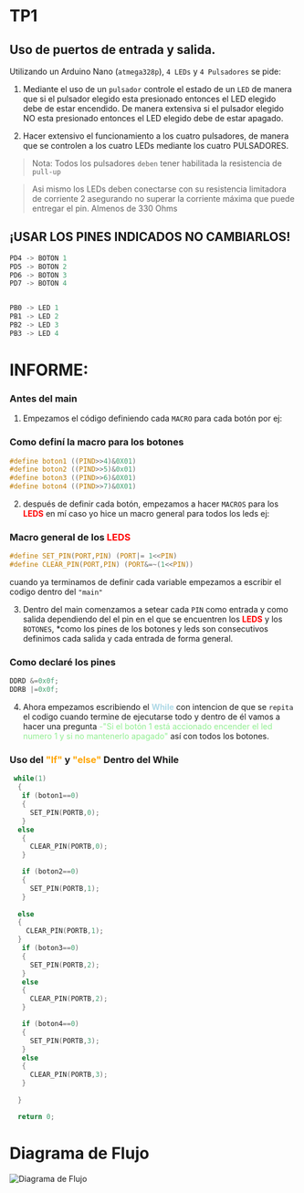 # TP1

## Uso de puertos de entrada y salida. 

Utilizando un Arduino Nano (`atmega328p`), `4 LEDs` y `4 Pulsadores` se pide:

1. Mediante el uso de un `pulsador` controle el estado de un `LED` de manera que si el pulsador elegido esta presionado entonces el LED elegido debe de estar encendido. De manera extensiva si el pulsador elegido NO esta presionado entonces el LED elegido debe de estar apagado. 

2.  Hacer extensivo el funcionamiento a los cuatro pulsadores, de manera que se controlen a los cuatro LEDs mediante los cuatro PULSADORES. 

> Nota: Todos los pulsadores `deben` tener habilitada la resistencia de `pull-up`

> Asi mismo los LEDs deben conectarse con su resistencia limitadora de corriente 2 asegurando no superar la corriente máxima que puede entregar el pin. Almenos de 330 Ohms


## ¡USAR LOS PINES INDICADOS NO CAMBIARLOS!

``` C
PD4 -> BOTON 1 
PD5 -> BOTON 2 
PD6 -> BOTON 3 
PD7 -> BOTON 4


PB0 -> LED 1 
PB1 -> LED 2 
PB2 -> LED 3 
PB3 -> LED 4
```


# INFORME:
### Antes del main
1. Empezamos el código definiendo cada `MACRO` para cada botón por ej: 
### Como definí la macro para los botones 
``` C
#define boton1 ((PIND>>4)&0X01)
#define boton2 ((PIND>>5)&0x01)
#define boton3 ((PIND>>6)&0X01)
#define boton4 ((PIND>>7)&0X01)
```  
2. después de definir cada botón, empezamos a hacer `MACROS` para los **<span style="color:red">LEDS</span>** en mí caso yo hice un macro general para todos los leds ej:
### Macro general de los **<span style="color:red">LEDS</span>**
``` C
#define SET_PIN(PORT,PIN) (PORT|= 1<<PIN)
#define CLEAR_PIN(PORT,PIN) (PORT&=~(1<<PIN))
 ```
 cuando ya terminamos de definir cada variable empezamos a escribir el codigo dentro del `"main"`

 3. Dentro del main comenzamos a setear cada `PIN` como entrada y como salida dependiendo del el pin en el que se encuentren los **<span style="color:red">LEDS</span>** y los `BOTONES`, *como los pines de los botones y leds son consecutivos definimos cada salida y cada entrada de forma general.
 ### Como declaré los pines
``` C
DDRD &=0x0f;
DDRB |=0x0f;
``` 
4. Ahora empezamos escribiendo el **<span style="color:lightblue">While</span>** con intencion de que se `repita` el codigo cuando termine de ejecutarse todo y dentro de él vamos a hacer una pregunta <span style="color:lightgreen">-"Si el botón 1 está accionado encender el led numero 1 y si no mantenerlo apagado"</span> así con todos los botones.
### Uso del **<span style="color:orange">"If"</span>** y **<span style="color:orange">"else"</span>** Dentro del While 
``` C
 while(1)
  {
   if (boton1==0)
   {
     SET_PIN(PORTB,0);
   }
  else
   {
     CLEAR_PIN(PORTB,0);
   }

   if (boton2==0)
   {
     SET_PIN(PORTB,1);
   }
  
  else
  {
    CLEAR_PIN(PORTB,1);
  }
   if (boton3==0)
   {
     SET_PIN(PORTB,2);
   }
   else
   {
     CLEAR_PIN(PORTB,2);
   }

   if (boton4==0)
   {
     SET_PIN(PORTB,3);
   }
   else
   {
     CLEAR_PIN(PORTB,3);
   }
   
  }

  return 0;
```
# Diagrama de Flujo
![Diagrama de Flujo](Diagrama_TP1.png "Diagrama")
